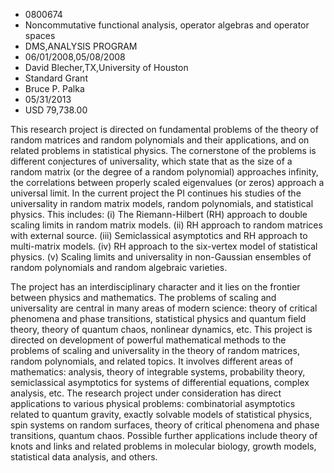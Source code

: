 
* 0800674
* Noncommutative functional analysis, operator algebras and operator spaces
* DMS,ANALYSIS PROGRAM
* 06/01/2008,05/08/2008
* David Blecher,TX,University of Houston
* Standard Grant
* Bruce P. Palka
* 05/31/2013
* USD 79,738.00

This research project is directed on fundamental problems of the theory of
random matrices and random polynomials and their applications, and on related
problems in statistical physics. The cornerstone of the problems is different
conjectures of universality, which state that as the size of a random matrix (or
the degree of a random polynomial) approaches infinity, the correlations between
properly scaled eigenvalues (or zeros) approach a universal limit. In the
current project the PI continues his studies of the universality in random
matrix models, random polynomials, and statistical physics. This includes: (i)
The Riemann-Hilbert (RH) approach to double scaling limits in random matrix
models. (ii) RH approach to random matrices with external source. (iii)
Semiclassical asymptotics and RH approach to multi-matrix models. (iv) RH
approach to the six-vertex model of statistical physics. (v) Scaling limits and
universality in non-Gaussian ensembles of random polynomials and random
algebraic varieties.

The project has an interdisciplinary character and it lies on the frontier
between physics and mathematics. The problems of scaling and universality are
central in many areas of modern science: theory of critical phenomena and phase
transitions, statistical physics and quantum field theory, theory of quantum
chaos, nonlinear dynamics, etc. This project is directed on development of
powerful mathematical methods to the problems of scaling and universality in the
theory of random matrices, random polynomials, and related topics. It involves
different areas of mathematics: analysis, theory of integrable systems,
probability theory, semiclassical asymptotics for systems of differential
equations, complex analysis, etc. The research project under consideration has
direct applications to various physical problems: combinatorial asymptotics
related to quantum gravity, exactly solvable models of statistical physics, spin
systems on random surfaces, theory of critical phenomena and phase transitions,
quantum chaos. Possible further applications include theory of knots and links
and related problems in molecular biology, growth models, statistical data
analysis, and others.

